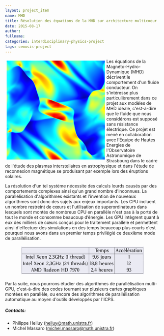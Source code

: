 ```yaml
---
layout: project_item
name: MHD
title: Résolution des équations de la MHD sur architecture multicoeur
date: 2015-08-17
author: 
fullname: 
categories: interdisciplinary-physics-project
tags: cemosis-project
---
```


<img src="/img/project/physics/tang3.png" style="display:inline;float:left;max-width:320px;max-heigt:320px;margin:5px 5px 0px 5px">
Les équations de la Magnéto-Hydro-Dynamique (MHD) décrivent le comportement d'un fluide conducteur. On s’intéresse plus particulièrement dans ce projet aux modèles de MHD idéale, c'est-à-dire que le fluide que nous considérons est supposé sans résistance électrique. Ce projet est mené en collaboration avec l’Équipe de Hautes Energies de l'Observatoire Astronomique de Strasbourg dans le cadre de l'étude des plasmas interstellaires en astrophysique et dans l'étude de reconnexion magnétique se produisant par exemple lors des éruptions solaires.

La résolution d'un tel système nécessite des calculs lourds causés par des comportements complexes ainsi qu'un grand nombre d'inconnues. La parallélisation d'algorithmes existants et l'invention de nouveaux algorithmes sont donc des sujets aux enjeux importants.
Les CPU incluent un nombre restreint de cœurs et l'utilisation de superordinateurs dans lesquels sont montés de nombreux CPU en parallèle n'est pas à la porté de tout le monde et consomme beaucoup d’énergie. Les GPU intègrent quant à eux des milliers de cœurs conçus pour le traitement parallèle et permettent ainsi d'effectuer des simulations en des temps beaucoup plus courts c'est pourquoi nous avons dans un premier temps privilégié ce deuxième mode de parallélisation.
<div style="clear:left"></div>

<center><img src="/img/project/physics/temps.png" width="400" height="90" style="margin:5px"></center>

Par la suite, nous pourrons étudier des algorithmes de parallélisation multi-GPU, c'est-à-dire des codes tournant sur plusieurs cartes graphiques montées en parallèle, ou encore des algorithmes de parallélisation automatique au moyen d'outils développés par l'ICPS.

<h5>Contacts:</h5>

- Philippe Helluy (helluy@math.unistra.fr)
- Michel Massaro (michel.massaro@math.unistra.fr)
